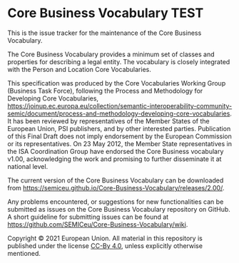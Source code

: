 # Core Business Vocabulary TEST

This is the issue tracker for the maintenance of the Core Business Vocabulary.

The Core Business Vocabulary provides a minimum set of classes and properties for describing a legal entity. The vocabulary is closely integrated with the Person and Location Core Vocabularies.

This specification was produced by the Core Vocabularies Working Group (Business Task Force), following the Process and Methodology for Developing Core Vocabularies, https://joinup.ec.europa.eu/collection/semantic-interoperability-community-semic/document/process-and-methodology-developing-core-vocabularies. It has been reviewed by representatives of the Member States of the European Union, PSI publishers, and by other interested parties. Publication of this Final Draft does not imply endorsement by the European Commission or its representatives. On 23 May 2012, the Member State representatives in the ISA Coordination Group have endorsed the Core Business vocabulary v1.00, acknowledging the work and promising to further disseminate it at national level. 

The current version of the Core Business Vocabulary can be downloaded from https://semiceu.github.io/Core-Business-Vocabulary/releases/2.00/.

Any problems encountered, or suggestions for new functionalities can be submitted as issues on the Core Business Vocabulary repository on GitHub. A short guideline for submitting issues can be found at https://github.com/SEMICeu/Core-Business-Vocabulary/wiki.

Copyright © 2021 European Union. All material in this repository is published under the license [CC-By 4.0](https://creativecommons.org/licenses/by/4.0/), unless explicitly otherwise mentioned.

